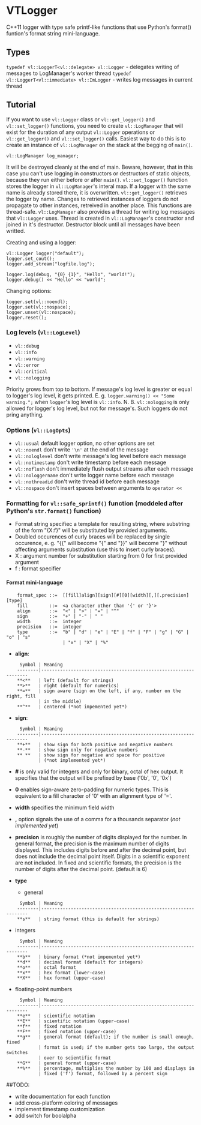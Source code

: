 # VTLogger

C++11 logger with type safe printf-like functions that use Python's format() funtion's format string mini-language.

## Types
`typedef vl::LoggerT<vl::delegate> vl::Logger` - delegates writing of messages to LogManager's worker thread
`typedef vl::LoggerT<vl::immediate> vl::ImLogger` - writes log messages in current thread

## Tutorial
If you want to use `vl::Logger` class or `vl::get_logger()` and `vl::set_logger()` functions, you need to create `vl::LogManager` that will exist for the duration of any output `vl::Logger` operations or `vl::get_logger()` and `vl::set_logger()` calls. Easiest way to do this is to create an instance of `vl::LogManager` on the stack at the begging of `main()`.

    vl::LogManager log_manager;

It will be destroyed cleanly at the end of main. Beware, however, that in this case you can't use logging in constructors or destructors of static objects, because they run either before or after `main()`.
`vl::set_logger()` function stores the logger in `vl::LogManager`'s interal map. If a logger with the same name is already stored there, it is overwritten. `vl::get_logger()` retrieves the logger by name. Changes to retrieved instances of loggers do not propagate to other instances, retreived in another place. This functions are thread-safe.
`vl::LogManager` also provides a thread for writing log messages that `vl::Logger` uses. Thread is created in `vl::LogManager`'s constructor and joined in it's destructor. Destructor block until all messages have been writted.

Creating and using a logger:

    vl::Logger logger("default");
    logger.set_cout();
    logger.add_stream("logfile.log");

    logger.log(debug, "{0} {1}", "Hello", "world!");
    logger.debug() << "Hello" << "world";

Changing options:

    logger.set(vl::noendl);
    logger.set(vl::nospace);
    logger.unset(vl::nospace);
    logger.reset();

### Log levels (`vl::LogLevel`)

* `vl::debug`
* `vl::info`
* `vl::warning`
* `vl::error`
* `vl::critical`
* `vl::nologging`

Priority grows from top to bottom. If message's log level is greater or equal to logger's log level, it gets printed. E. g. `logger.warning() << "Some warning.";` when `logger`'s log level is `vl::info`.
N. B. `vl::nologging` is only allowed for logger's log level, but not for message's. Such loggers do not pring anything.

### Options (`vl::LogOpts`)

* `vl::usual`           default logger option, no other options are set
* `vl::noendl`          don't write `'\n'` at the end of the message
* `vl::nologlevel`      don't write message's log level before each message
* `vl::notimestamp`     don't write timestamp before each message
* `vl::noflush`         don't immediately flush output streams after each message
* `vl::nologgername`    don't write logger name before each message
* `vl::nothreadid`      don't write thread id before each message
* `vl::nospace`         don't insert spaces between arguments to `operator <<`

### Formatting for `vl::safe_sprintf()` function (moddeled after Python's `str.format()` function)
* Format string specifiec a template for resulting string, where substring of the form "{X:f}" will be
  substituted by provided arguments.
* Doubled occurences of curly braces will be replaced by single occurence, e. g. "{{" will become "{" and
  "}}" will become "}" without affecting arguments substitution (use this to insert curly braces).
* X : argument number for substitution starting from 0 for first provided argument
* f : format specifier

#### Format mini-language
```
    format_spec ::=  [[fill]align][sign][#][0][width][,][.precision][type]
    fill        ::=  <a character other than '{' or '}'>
    align       ::=  "<" | ">" | "=" | "^"
    sign        ::=  "+" | "-" | " "
    width       ::=  integer
    precision   ::=  integer
    type        ::=  "b" | "d" | "e" | "E" | "f" | "F" | "g" | "G" | "o" | "s"
                     | "x" | "X" | "%"
```

* **align**:
```
     Symbol | Meaning
    --------|-----------------------------------------------------------------
    **<**   | left (default for strings)
    **>**   | right (default for numerics)
    **=**   | sign aware (sign on the left, if any, number on the right, fill
            | in the middle)
    **^**   | centered (*not impemented yet*)
```

* **sign**:
```
     Symbol | Meaning
    --------|-----------------------------------------------------------------
    **+**   | show sign for both positive and negative numbers
    **-**   | show sign only for negative numbers
    ** **   | show sign for negative and space for positive
            | (*not implemented yet*)
```

* **#** is only valid for integers and only for binary, octal of hex output. It specifies that the output will be prefixed by base ('0b', '0', '0x')

* **0** enables sign-aware zero-padding for numeric types. This is equivalent to a fill character of '0' with an alignment type of '='.

* **width** specifies the minimum field width

* **,** option signals the use of a comma for a thousands separator (*not implemented yet*)

* **precision** is roughly the number of digits displayed for the number. In general format, the precision is the maximum number of digits displayed. This includes digits before and after the decimal point, but does not include the decimal point itself. Digits in a scientific exponent are not included. In fixed and scientific formats, the precision is the number of digits after the decimal point. (default is 6)

* **type**

  * general
```
     Symbol | Meaning
    --------|-----------------------------------------------------------------
    **s**   | string format (this is default for strings)
```

  * integers
```
     Symbol | Meaning
    --------|-----------------------------------------------------------------
    **b**   | binary format (*not impemented yet*)
    **d**   | decimal format (default for integers)
    **o**   | octal format
    **x**   | hex format (lower-case)
    **X**   | hex format (upper-case)
```

  * floating-point numbers
```
     Symbol | Meaning
    --------|-----------------------------------------------------------------
    **e**   | scientific notation
    **E**   | scientific notation (upper-case)
    **f**   | fixed notation
    **F**   | fixed notation (upper-case)
    **g**   | general format (default); if the number is small enough, fixed
            | format is used; if the number gets too large, the output switches
            | over to scientific format
    **G**   | general format (upper-case)
    **%**   | percentage, multiplies the number by 100 and displays in
            | fixed ('f') format, followed by a percent sign
```

##TODO:

* write documentation for each function
* add cross-platform coloring of messages
* implement timestamp customization
* add switch for boolalpha

